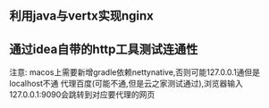 ## 利用java与vertx实现nginx
## 通过idea自带的http工具测试连通性
注意: macos上需要新增gradle依赖nettynative,否则可能127.0.0.1通但是localhost不通
代理百度(可能不通,但是云之家测试通过),浏览器输入127.0.0.1:9090会跳转到对应要代理的网页